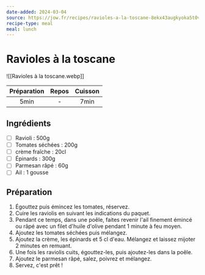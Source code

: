 ```yaml
---
date-added: 2024-03-04
source: https://jow.fr/recipes/ravioles-a-la-toscane-8ekx43augkyoka5t0v68
recipe-type: meal
meal: lunch
---
```


# Ravioles à la toscane

![[Ravioles à la toscane.webp]]

| Préparation | Repos | Cuisson |
|:-----------:|:-----:|:-------:|
|    5min     |   -   |  7min   |

## Ingrédients

- [ ] Ravioli : 500g
- [ ] Tomates séchées : 200g
- [ ] crème fraîche : 20cl
- [ ] Épinards : 300g
- [ ] Parmesan râpé : 60g
- [ ] Ail : 1 gousse

## Préparation

1. Égouttez puis émincez les tomates, réservez.
2. Cuire les raviolis en suivant les indications du paquet.
3. Pendant ce temps, dans une poêle, faites revenir l'ail finement émincé ou râpé avec un filet d'huile d'olive pendant 1 minute à feu moyen.
4. Ajoutez les tomates séchées puis mélangez.
5. Ajoutez la crème, les épinards et 5 cl d'eau. Mélangez et laissez mijoter 2 minutes en remuant.
6. Une fois les raviolis cuits, égouttez-les, puis ajoutez-les dans la poêle.
7. Ajoutez le parmesan râpé, salez, poivrez et mélangez.
8. Servez, c'est prêt !
